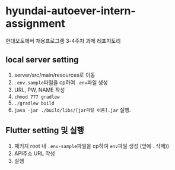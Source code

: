 # hyundai-autoever-intern-assignment
현대오토에버 채용프로그램 3-4주차 과제 레포지토리

## local server setting

1. server/src/main/resources로 이동
2. `.env.sample`파일을 cp하여 `.env`파일 생성
3. URL, PW, NAME 작성
4. `chmod 777 gradlew` 
5. `./gradlew build`
6. `java -jar ./build/libs/[jar파일 이름].jar` 실행.


## Flutter setting 및 실행
1. 패키지 root 내 `.env-sample`파일을 cp하여 `env`파일 생성 (앞에 . 삭제))
2. API주소 URL 작성
3. 실행
